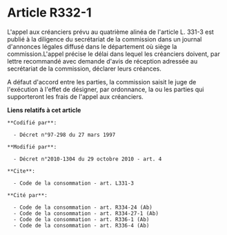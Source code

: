 # Article R332-1

L'appel aux créanciers prévu au quatrième alinéa de l'article L. 331-3 est publié à la diligence du secrétariat de la
commission dans un journal d'annonces légales diffusé dans le département où siège la commission.L'appel précise le délai
dans lequel les créanciers doivent, par lettre recommandé avec demande d'avis de réception adressée au secrétariat de la
commission, déclarer leurs créances.

A défaut d'accord entre les parties, la commission saisit le juge de l'exécution à l'effet de désigner, par ordonnance, la ou
les parties qui supporteront les frais de l'appel aux créanciers.

**Liens relatifs à cet article**

	**Codifié par**:

	  - Décret n°97-298 du 27 mars 1997

	**Modifié par**:

	  - Décret n°2010-1304 du 29 octobre 2010 - art. 4

	**Cite**:

	  - Code de la consommation - art. L331-3

	**Cité par**:

	  - Code de la consommation - art. R334-24 (Ab)
	  - Code de la consommation - art. R334-27-1 (Ab)
	  - Code de la consommation - art. R336-1 (Ab)
	  - Code de la consommation - art. R336-4 (Ab)
